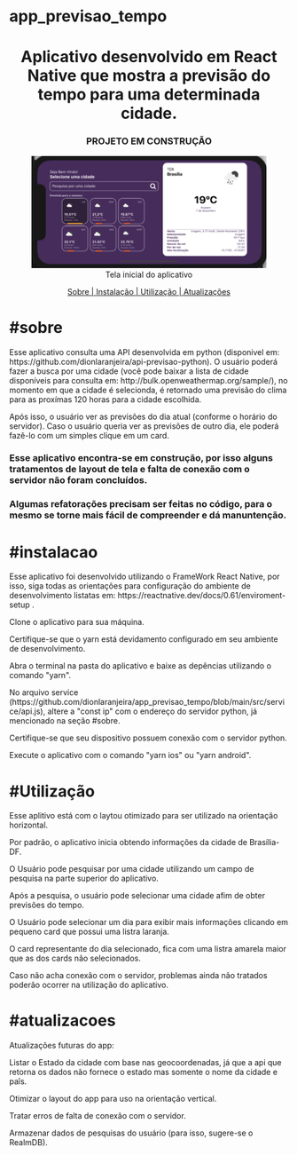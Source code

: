 # app_previsao_tempo
<h1 align="center" >Aplicativo desenvolvido em React Native que mostra a previsão do tempo para uma determinada cidade.</h1>

<h3 align="center">PROJETO EM CONSTRUÇÃO</h1>

<figure align="center">
  <img src="https://github.com/dionlaranjeira/app_previsao_tempo/blob/main/tela_inicial.png" alt="Tela inical">
  <figcaption>Tela inicial do aplicativo</figcaption>
</figure>

<p align="center">
<a href="#sobre">Sobre | </a>
<a href="#instalacao">Instalação | </a>
<a href="#instalacao">Utilização | </a>
<a href="#atualizacoes">Atualizações</a>
</p>



<h1>#sobre</h1>
<p>Esse aplicativo consulta uma API desenvolvida em python (disponivel em: https://github.com/dionlaranjeira/api-previsao-python). O usuário poderá fazer a busca por uma cidade (você pode baixar a lista de cidade disponíveis para consulta em: http://bulk.openweathermap.org/sample/), no momento em que a cidade é selecionda, é retornado uma previsão do clima para as proxímas 120 horas para a cidade escolhida.</p> 
<p>Após isso, o usuário ver as previsões do dia atual (conforme o horário do servidor). Caso o usuário queria ver as previsões de outro dia, ele poderá fazê-lo com um simples clique em um card.</p> 
<h3>Esse aplicativo encontra-se em construção, por isso alguns tratamentos de layout de tela e falta de conexão com o servidor não foram concluídos.</h3> 
<h3>Algumas refatorações precisam ser feitas no código, para o mesmo se torne mais fácil de compreender e dá manuntenção.</h3> 

<h1>#instalacao</h1>
<p>Esse aplicativo foi desenvolvido utilizando o FrameWork React Native, por isso, siga todas as orientações para configuração do ambiente de desenvolvimento listatas em: https://reactnative.dev/docs/0.61/enviroment-setup .</p>
<p>Clone o aplicativo para sua máquina.</p>
<p>Certifique-se que o yarn está devidamento configurado em seu ambiente de desenvolvimento.</p>
<p>Abra o terminal na pasta do aplicativo e baixe as depências utilizando o comando "yarn".</p>
<p>No arquivo service (https://github.com/dionlaranjeira/app_previsao_tempo/blob/main/src/service/api.js), altere a "const ip" com o endereço do servidor python, já mencionado na seção <span>#sobre</span>.</p>
<p>Certifique-se que seu dispositivo possuem conexão com o servidor python.</p>
<p>Execute o aplicativo com o comando "yarn ios" ou "yarn android".</p> 

<h1>#Utilização</h1>


<p>Esse aplitivo está com o laytou otimizado para ser utilizado na orientação horizontal.</p>
<p>Por padrão, o aplicativo inicia obtendo informações da cidade de Brasília-DF.</p>
<p>O Usuário pode pesquisar por uma cidade utilizando um campo de pesquisa na parte superior do aplicativo.</p>
<p>Após a pesquisa, o usuário pode selecionar uma cidade afim de obter previsões do tempo.</p>
<p>O Usuário pode selecionar um dia para exibir mais informações clicando em pequeno card que possui uma listra laranja.</p>
<p>O card representante do dia selecionado, fica com uma listra amarela maior que as dos cards não selecionados.</p>
<p>Caso não acha conexão com o servidor, problemas ainda não tratados poderão ocorrer na utilização do aplicativo.</p>

<h1>#atualizacoes</h1>

<p>Atualizações futuras do app:</p>
<p>Listar o Estado da cidade com base nas geocoordenadas, já que a api que retorna os dados não fornece o estado mas somente o nome da cidade e paîs.</p>
<p>Otimizar o layout do app para uso na orientação vertical.</p>
<p>Tratar erros de falta de conexão com o servidor.</p>
<p>Armazenar dados de pesquisas do usuário (para isso, sugere-se o RealmDB).</p>
